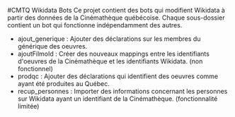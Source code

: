 #CMTQ Wikidata Bots
Ce projet contient des bots qui modifient Wikidata à partir des données de la Cinémathèque québécoise. Chaque sous-dossier contient un bot qui fonctionne indépendamment des autres.

* ajout_generique : Ajouter des déclarations sur les membres du générique des oeuvres.
* ajoutFilmoId : Créer des nouveaux mappings entre les identifiants d'oeuvres de la Cinémathèque et les identifiants Wikidata. (non fonctionnel)
* prodqc : Ajouter des déclarations qui identifient des oeuvres comme ayant été produites au Québec.
* recup_personnes : Importer des informations concernant les personnes sur Wikidata ayant un identifiant de la Cinémathèque. (fonctionnalité limitée)
